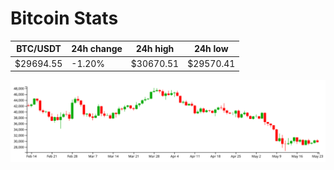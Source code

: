 # Bitcoin Stats

BTC/USDT|24h change|24h high|24h low|
|---|---|---|---|
|$29694.55|-1.20%|$30670.51|$29570.41|

<img src="./chart.svg">

